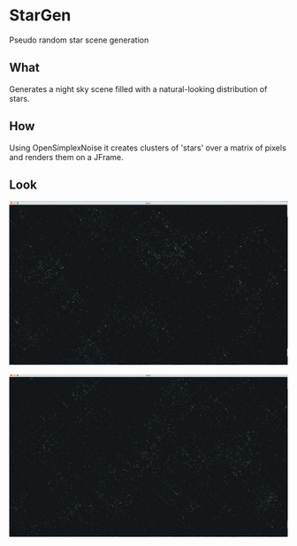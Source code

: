 # StarGen
Pseudo random star scene generation

## What
Generates a night sky scene filled with a natural-looking distribution of stars.

## How
Using OpenSimplexNoise it creates clusters of 'stars' over a matrix of pixels and renders them on a JFrame.

## Look
![screenshot](https://raw.githubusercontent.com/mathewharrington/StarGen/master/Stars/results/StarGen_1.png)


![screenshot](https://raw.githubusercontent.com/mathewharrington/StarGen/master/Stars/results/StarGen_2.png)

